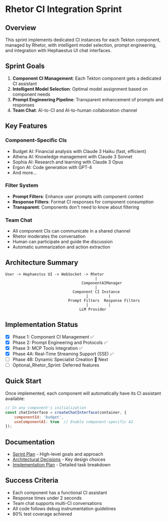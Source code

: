# Rhetor CI Integration Sprint

## Overview

This sprint implements dedicated CI instances for each Tekton component, managed by Rhetor, with intelligent model selection, prompt engineering, and integration with Hephaestus UI chat interfaces.

## Sprint Goals

1. **Component CI Management**: Each Tekton component gets a dedicated CI assistant
2. **Intelligent Model Selection**: Optimal model assignment based on component needs
3. **Prompt Engineering Pipeline**: Transparent enhancement of prompts and responses
4. **Team Chat**: AI-to-CI and AI-to-human collaboration channel

## Key Features

### Component-Specific CIs
- Budget AI: Financial analysis with Claude 3 Haiku (fast, efficient)
- Athena AI: Knowledge management with Claude 3 Sonnet
- Sophia AI: Research and learning with Claude 3 Opus
- Ergon AI: Code generation with GPT-4
- And more...

### Filter System
- **Prompt Filters**: Enhance user prompts with component context
- **Response Filters**: Format CI responses for component consumption
- **Transparent**: Components don't need to know about filtering

### Team Chat
- All component CIs can communicate in a shared channel
- Rhetor moderates the conversation
- Human can participate and guide the discussion
- Automatic summarization and action extraction

## Architecture Summary

```
User -> Hephaestus UI -> WebSocket -> Rhetor
                                        |
                                  ComponentAIManager
                                        |
                              Component CI Instance
                                    |         |
                            Prompt Filters  Response Filters
                                    |         |
                                 LLM Provider
```

## Implementation Status

- [x] Phase 1: Component CI Management ✅
- [x] Phase 2: Prompt Engineering and Protocols ✅
- [x] Phase 3: MCP Tools Integration ✅
- [x] Phase 4A: Real-Time Streaming Support (SSE) ✅
- [ ] Phase 4B: Dynamic Specialist Creation 🎯 Next
- [ ] Optional_Rhetor_Sprint: Deferred features

## Quick Start

Once implemented, each component will automatically have its CI assistant available:

```javascript
// In any component's initialization
const chatInterface = createChatInterface(container, {
    componentId: 'budget',
    useComponentAI: true  // Enable component-specific AI
});
```

## Documentation

- [Sprint Plan](SprintPlan.md) - High-level goals and approach
- [Architectural Decisions](ArchitecturalDecisions.md) - Key design choices
- [Implementation Plan](ImplementationPlan.md) - Detailed task breakdown

## Success Criteria

- Each component has a functional CI assistant
- Response times under 2 seconds
- Team chat supports multi-CI conversations
- All code follows debug instrumentation guidelines
- 80% test coverage achieved